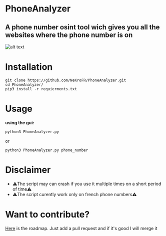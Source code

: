 # PhoneAnalyzer

## A phone number osint tool wich gives you all the websites where the phone number is on 

![alt text](https://i.imgur.com/lc4BR9Z.png)


# Installation
```
git clone https://github.com/NeKroFR/PhoneAnalyzer.git
cd PhoneAnalyzer/ 
pip3 install -r requierments.txt
```

# Usage

**using the gui:**
```
python3 PhoneAnalyzer.py 
```
or
```
python3 PhoneAnalyzer.py phone_number
```

# Disclaimer

- ⚠️The script may can crash if you use it multiple times on a short period of time⚠️
- ⚠️The script curently work only on french phone numbers⚠️


# Want to contribute?

[Here](Roadmap.md) is the roadmap. Just add a pull request and if it's good I will merge it 
